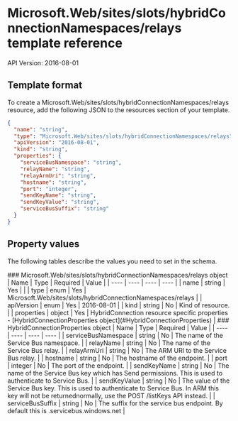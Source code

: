 # Microsoft.Web/sites/slots/hybridConnectionNamespaces/relays template reference
API Version: 2016-08-01
## Template format

To create a Microsoft.Web/sites/slots/hybridConnectionNamespaces/relays resource, add the following JSON to the resources section of your template.

```json
{
  "name": "string",
  "type": "Microsoft.Web/sites/slots/hybridConnectionNamespaces/relays",
  "apiVersion": "2016-08-01",
  "kind": "string",
  "properties": {
    "serviceBusNamespace": "string",
    "relayName": "string",
    "relayArmUri": "string",
    "hostname": "string",
    "port": "integer",
    "sendKeyName": "string",
    "sendKeyValue": "string",
    "serviceBusSuffix": "string"
  }
}
```
## Property values

The following tables describe the values you need to set in the schema.

<a id="Microsoft.Web/sites/slots/hybridConnectionNamespaces/relays" />
### Microsoft.Web/sites/slots/hybridConnectionNamespaces/relays object
|  Name | Type | Required | Value |
|  ---- | ---- | ---- | ---- |
|  name | string | Yes |  |
|  type | enum | Yes | Microsoft.Web/sites/slots/hybridConnectionNamespaces/relays |
|  apiVersion | enum | Yes | 2016-08-01 |
|  kind | string | No | Kind of resource. |
|  properties | object | Yes | HybridConnection resource specific properties - [HybridConnectionProperties object](#HybridConnectionProperties) |


<a id="HybridConnectionProperties" />
### HybridConnectionProperties object
|  Name | Type | Required | Value |
|  ---- | ---- | ---- | ---- |
|  serviceBusNamespace | string | No | The name of the Service Bus namespace. |
|  relayName | string | No | The name of the Service Bus relay. |
|  relayArmUri | string | No | The ARM URI to the Service Bus relay. |
|  hostname | string | No | The hostname of the endpoint. |
|  port | integer | No | The port of the endpoint. |
|  sendKeyName | string | No | The name of the Service Bus key which has Send permissions. This is used to authenticate to Service Bus. |
|  sendKeyValue | string | No | The value of the Service Bus key. This is used to authenticate to Service Bus. In ARM this key will not be returnednormally, use the POST /listKeys API instead. |
|  serviceBusSuffix | string | No | The suffix for the service bus endpoint. By default this is .servicebus.windows.net |

